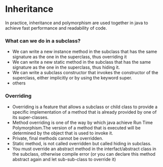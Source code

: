# Inheritance

In practice, inheritance and polymorphism are used together in java to achieve fast performance and readability of code.

### What can we do in a subclass?
* We can write a new instance method in the subclass that has the same signature as the one in the superclass, thus overriding it
* We can write a new static method in the subclass that has the same signature as the one in the superclass, thus hiding it.
* We can write a subclass constructor that invokes the constructor of the superclass, either implicitly or by using the keyword super.
* others

### Overriding
* Overriding is a feature that allows a subclass or child class to provide a specific implementation of a method that is already provided by one of its super-classes.  
* Method overriding is one of the way by which java achieve Run Time Polymorphism.The version of a method that is executed will be determined by the object that is used to invoke it.  
* Private, final methods cannot be overridden.  
* Static method, is not called overridden but called hiding in subclass.  
* You must override an abstract method in the interfact/abstract class in the subclass, otherwise compile error (or you can declare this method abstract again and let sub-sub-class to override it)
